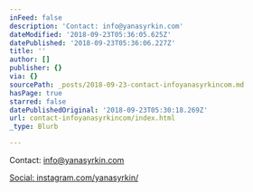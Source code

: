 ```yaml
---
inFeed: false
description: 'Contact: info@yanasyrkin.com'
dateModified: '2018-09-23T05:36:05.625Z'
datePublished: '2018-09-23T05:36:06.227Z'
title: ''
author: []
publisher: {}
via: {}
sourcePath: _posts/2018-09-23-contact-infoyanasyrkincom.md
hasPage: true
starred: false
datePublishedOriginal: '2018-09-23T05:30:18.269Z'
url: contact-infoyanasyrkincom/index.html
_type: Blurb

---
```

Contact: info@yanasyrkin.com

[Social: ][0][instagram.com/yanasyrkin/][1]

[0]: https://www.instagram.com/yanasyrkin/ "Yana on Instagram"
[1]: http://instagram.com/yanasyrkin/ "Yana on Instagram"